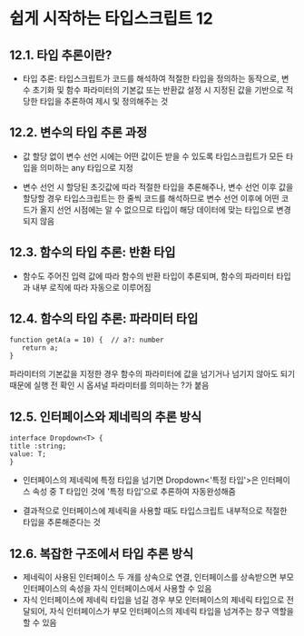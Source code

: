 # 쉽게 시작하는 타입스크립트 12

## 12.1. 타입 추론이란?

* 타입 추론: 타입스크립트가 코드를 해석하여 적절한 타입을 정의하는 동작으로, 변수 초기화 및 함수 파라미터의 기본값 또는 반환값 설정 시 지정된 값을 기반으로 적당한 타입을 추론하여 제시 및 정의해주는 것

## 12.2. 변수의 타입 추론 과정

* 값 할당 없이 변수 선언 시에는 어떤 값이든 받을 수 있도록 타입스크립트가 모든 타입을 의미하는 any 타입으로 지정

* 변수 선언 시 할당된 초깃값에 따라 적절한 타입을 추론해주나, 변수 선언 이후 값을 할당할 경우 타입스크립트는 한 줄씩 코드를 해석하므로 변수 선언 이후에 어떤 코드가 올지 선언 시점에는 알 수 없으므로 타입이 해당 데이터에 맞는 타입으로 변경되지 않음

## 12.3. 함수의 타입 추론: 반환 타입

* 함수도 주어진 입력 값에 따라 함수의 반환 타입이 추론되며, 함수의 파라미터 타입과 내부 로직에 따라 자동으로 이루어짐

## 12.4. 함수의 타입 추론: 파라미터 타입

```
function getA(a = 10) {  // a?: number
   return a;
}
```

파라미터의 기본값을 지정한 경우 함수의 파라미터에 값을 넘기거나 넘기지 않아도 되기 때문에 실행 전 확인 시 옵셔널 파라미터를 의미하는 ?가 붙음

## 12.5. 인터페이스와 제네릭의 추론 방식

```
interface Dropdown<T> { 
title :string;
value: T;
}
```

* 인터페이스의 제네릭에 특정 타입을 넘기면 Dropdown<'특정 타입'>은 인터페이스 속성 중 T 타입인 것에 '특정 타입'으로 추론하여 자동완성해줌

* 결과적으로 인터페이스에 제네릭을 사용할 때도 타입스크립트 내부적으로 적절한 타입을 추론해준다는 것

## 12.6. 복잡한 구조에서 타입 추론 방식

* 제네릭이 사용된 인터페이스 두 개를 상속으로 연결, 인터페이스를 상속받으면 부모 인터페이스의 속성을 자식 인터페이스에서 사용할 수 있음
* 자식 인터페이스에 제네릭 타입을 넘길 경우 부모 인터페이스의 제네릭 타입으로 전달되어, 자식 인터페이스가 부모 인터페이스의 제네릭 타입을 넘겨주는 창구 역할을 할 수 있음